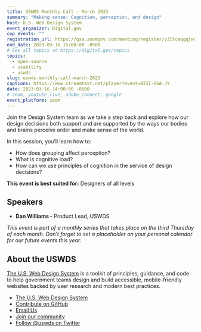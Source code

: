 ```yaml
---
title: USWDS Monthly Call - March 2023
summary: "Making sense: Cognition, perception, and design"
host: U.S. Web Design System
event_organizer: Digital.gov
cop_events: ""
registration_url: https://gsa.zoomgov.com/meeting/register/vJItceqgqjwoHl_zCE4rfcQlOhV1ePPSqjg
end_date: 2023-03-16 15:00:00 -0500
# See all topics at https://digital.gov/topics
topics:
  - open-source
  - usability
  - uswds
slug: uswds-monthly-call-march-2023
captions: https://www.streamtext.net/player?event=BISI-GSA-JY
date: 2023-03-16 14:00:00 -0500
# zoom, youtube_live, adobe_connect, google
event_platform: zoom
---
```

Join the Design System team as we take a step back and explore how our design decisions both support and are supported by the ways our bodies and brains perceive order and make sense of the world.

In this session, you’ll learn how to: 

* How does grouping affect perception?
* What is cognitive load?
* How can we use principles of cognition in the service of design decisions?

**This event is best suited for:** Designers of all levels

## Speakers

* **Dan Williams -** Product Lead, USWDS

*This event is part of a monthly series that takes place on the third Thursday of each month. Don’t forget to set a placeholder on your personal calendar for our future events this year.*

## About the USWDS

[The U.S. Web Design System](https://designsystem.digital.gov/) is a toolkit of principles, guidance, and code to help government teams design and build accessible, mobile-friendly websites backed by user research and modern best practices.

* [The U.S. Web Design System](https://designsystem.digital.gov/)
* [Contribute on GitHub](https://github.com/uswds/uswds/issues)
* [Email Us](mailto:uswds@support.digitalgov.gov)
* [Join our community](https://digital.gov/communities/uswds/)
* [Follow @uswds on Twitter](https://twitter.com/uswds)